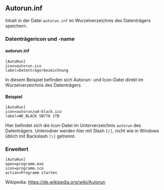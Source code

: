 ## Autorun.inf

Inhalt in der Datei `autorun.inf` im Wurzelverzeichnis des Datenträgers speichern.

### Datenträgericon und -name

#### autorun.inf

    [AutoRun]
    icon=autorun.ico
    label=Datenträgerbezeichnung
    
In diesem Beispiel befinden sich Autorun- und Icon-Datei direkt im Wurzelverzeichnis des Datenträgers.

#### Beispiel

    [AutoRun]
    icon=autorun/wd-black.ico
    label=WD_BLACK SN770 1TB
    
Hier befindet sich die Icon-Datei im Unterverzeichnis `autorun` des Datenträgers.
Unterodner werden hier mit Slash `[/]`, nicht wie in Windows üblich mit Backslash `[\]` getrennt.

### Erweitert

    [AutoRun]
    open=programm.exe
    icon=programm.ico
    action=Programm starten
    
Wikipedia: https://de.wikipedia.org/wiki/Autorun
